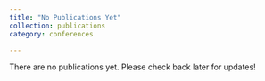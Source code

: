 ```yaml
---
title: "No Publications Yet"
collection: publications
category: conferences

---
```


There are no publications yet. Please check back later for updates!


